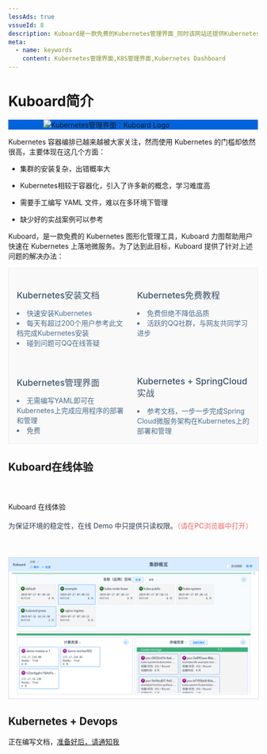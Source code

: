 ```yaml
---
lessAds: true
vssueId: 8
description: Kuboard是一款免费的Kubernetes管理界面_同时该网站还提供Kubernetes安装文档_在线答疑_K8S_部署_入门_免费中文Kubernetes教程_以及在Kubernetes上部署SpringCloud的详细文档
meta:
  - name: keywords
    content: Kubernetes管理界面,K8S管理界面,Kubernetes Dashboard
---
```


# Kuboard简介

<div style="background-color: #0063dc;">
<div style="max-width: 363px; margin: auto;">
  <img src="/images/logo-main.png" style="background-color: #0063dc; max-width: 100%; vertical-align: bottom;" alt="Kubernetes管理界面：Kuboard Logo"/>
</div>
</div>

Kubernetes 容器编排已越来越被大家关注，然而使用 Kubernetes 的门槛却依然很高，主要体现在这几个方面：

* 集群的安装复杂，出错概率大

* Kubernetes相较于容器化，引入了许多新的概念，学习难度高

* 需要手工编写 YAML 文件，难以在多环境下管理

* 缺少好的实战案例可以参考

Kuboard，是一款免费的 Kubernetes 图形化管理工具，Kuboard 力图帮助用户快速在 Kubernetes 上落地微服务。为了达到此目标，Kuboard 提供了针对上述问题的解决办法：

<div style="border: 1px solid #eaecef;
    background-color: #F9F9F9;
    padding: 0 0.5rem;
    display: flex;
    flex-wrap: wrap;
    align-items: flex-start;
    align-content: stretch;
    justify-content: space-between;">
<div style="flex-grow: 1; flex-basis: 20%; min-width: 200px; cursor: pointer; padding: 1rem 0.5rem;" @click="$router.push({path: '/install/install-k8s.html'})">
<el-card shadow="hover" style="height: 225px;">
  <h2 style="font-size: 1.1rem; font-weight: 500; border-bottom: none; padding-bottom: 0; color: #3a5169;">
  Kubernetes安装文档
  </h2>
  <li style="color: #4e6e8e;">
  快速安装Kubernetes
  </li>
  <li style="color: #4e6e8e;">
  每天有超过200个用户参考此文档完成Kubernetes安装
  </li>
  <li style="color: #4e6e8e;">
  碰到问题可QQ在线答疑
  </li>
  </el-card>
</div>

<div style="flex-grow: 1; flex-basis: 20%; min-width: 200px; cursor: pointer; padding: 1rem 0.5rem;" @click="$router.push({path: '/learning/'})">
<el-card shadow="hover" style="height: 225px;">
  <h2 style="font-size: 1.1rem; font-weight: 500; border-bottom: none; padding-bottom: 0; color: #3a5169;">
  Kubernetes免费教程
  </h2>
  <li style="color: #4e6e8e;">
  免费但绝不降低品质
  </li>
  <li style="color: #4e6e8e;">
  活跃的QQ社群，与网友共同学习进步
  </li>
</el-card>
</div>

<div style="flex-grow: 1; flex-basis: 20%; min-width: 200px; cursor: pointer; padding: 1rem 0.5rem;" @click="$router.push({path: '/install/install-dashboard.html'})">
<el-card shadow="hover" style="height: 225px;">
  <h2 style="font-size: 1.1rem; font-weight: 500; border-bottom: none; padding-bottom: 0; color: #3a5169;">
  Kubernetes管理界面
  </h2>
  <li style="color: #4e6e8e;">
  无需编写YAML即可在Kubernetes上完成应用程序的部署和管理
  </li>
  <li style="color: #4e6e8e;">
  免费
  </li>
</el-card>
</div>

<div style="flex-grow: 1; flex-basis: 20%; min-width: 200px; cursor: pointer; padding: 1rem 0.5rem;" @click="$router.push({path: '/learning/k8s-practice/ocp/'})">
<el-card shadow="hover" style="height: 225px;">
  <h2 style="font-size: 1.1rem; font-weight: 500; border-bottom: none; padding-bottom: 0; color: #3a5169;">
  Kubernetes + SpringCloud实战
  </h2>
  <li style="color: #4e6e8e;">
  参考文档，一步一步完成Spring Cloud微服务架构在Kubernetes上的部署和管理
  </li>
</el-card>
</div>

</div>


## Kuboard在线体验

<grid :rwd="{compact: 'stack'}">
  <grid-item size="1/3" :rwd="{tablet: '1/1', compact: '1/1'}" style="padding: 1rem 0 1rem 1rem;">
      <el-card style="height: 100%; color: #2c3e50; line-height: 1.7;">
        <p>
          <a target="_blank" :href="`http://demo.kuboard.cn/#/dashboard?k8sToken=${$site.themeConfig.kuboardToken}`">
          Kuboard 在线体验
          </a>
        </p>
        <p>
        为保证环境的稳定性，在线 Demo 中只提供只读权限。<span style="color: #F56C6C; font-weight: 500;">（请在PC浏览器中打开）</span>
        </p>
      </el-card>
  </grid-item>
  <grid-item size="2/3" :rwd="{tablet: '1/1', compact: '1/1'}" style="padding: 1rem 0 1rem 1rem;">
    <el-card style="height: 100%">
      <a  target="_blank" :href="`http://demo.kuboard.cn/#/dashboard?k8sToken=${$site.themeConfig.kuboardToken}`">
        <p style="max-width: 100%;">
        <img src="./README.assets/1564841972085.gif" style="border: 1px solid #d7dae2; max-width: 100%;" alt="Kubernetes教程：Kuboard 在线Demo"></img>
        </p>
      </a>
    </el-card>
  </grid-item>
</grid>


## Kubernetes + Devops

正在编写文档，[准备好后，请通知我](https://www.wjx.top/jq/43453748.aspx)

<!-- <div>
  <div style="margin-top: 10px;">未打赏用户可进 QQ 群聊，<span style="color: red;">打赏用户可进微信群聊</span>。</div>
  <div style="margin-top: 10px;">
      <span>扫第一个二维码完成打赏，扫第二个进微信群聊。</span> <span style="color: #CCC">QQ 群聊二维码在左侧导航栏下方。</span>
    <p style="margin-top: 10px;">
      <img src="/dz.png" style="width: 200px; margin-right: 150px;"></img>
      <img src="/dz2.jpeg" style="width: 200px;"></img>
    </p>
  </div>
</div> -->
